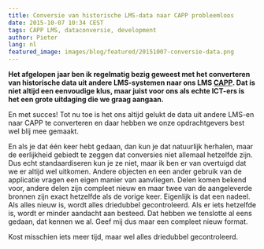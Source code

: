```yaml
---
title: Conversie van historische LMS-data naar CAPP probleemloos
date: 2015-10-07 10:34 CEST
tags: CAPP LMS, dataconversie, development
author: Pieter
lang: nl
featured_image: images/blog/featured/20151007-conversie-data.png
---
```


__Het afgelopen jaar ben ik regelmatig bezig geweest met het converteren van historische data uit andere LMS-systemen naar ons LMS [CAPP](/capp-lms/). Dat is niet altijd een eenvoudige klus, maar juist voor ons als echte ICT-ers is het een grote uitdaging die we graag aangaan.__

En met succes! Tot nu toe is het ons altijd gelukt de data uit andere LMS-en naar CAPP te converteren en daar hebben we onze opdrachtgevers best wel blij mee gemaakt.

En als je dat één keer hebt gedaan, dan kun je dat natuurlijk herhalen, maar de eerlijkheid gebiedt te zeggen dat conversies niet allemaal hetzelfde zijn. Dus echt standaardiseren kun je ze niet, maar ik ben er van overtuigd dat we er altijd wel uitkomen. Andere objecten en een ander gebruik van de applicatie vragen een eigen manier van aanvliegen. Delen komen bekend voor, andere delen zijn compleet nieuw en maar twee van de aangeleverde bronnen zijn exact hetzelfde als de vorige keer. Eigenlijk is dat een nadeel. Als alles nieuw is, wordt alles driedubbel gecontroleerd. Als er iets hetzelfde is, wordt er minder aandacht aan besteed. Dat hebben we tenslotte al eens gedaan, dat kennen we al. Geef mij dus maar een compleet nieuw format.

Kost misschien iets meer tijd, maar wel alles driedubbel gecontroleerd.
